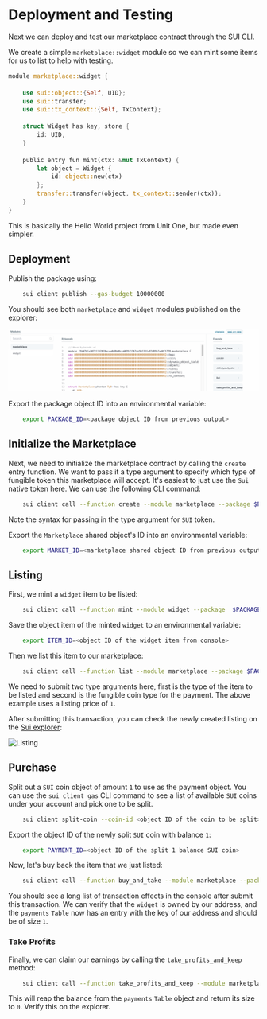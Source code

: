 # Deployment and Testing

Next we can deploy and test our marketplace contract through the SUI CLI. 

We create a simple `marketplace::widget` module so we can mint some items for us to list to help with testing.

```rust
module marketplace::widget {

    use sui::object::{Self, UID};
    use sui::transfer;
    use sui::tx_context::{Self, TxContext};

    struct Widget has key, store {
        id: UID,
    }

    public entry fun mint(ctx: &mut TxContext) {
        let object = Widget {
            id: object::new(ctx)
        };
        transfer::transfer(object, tx_context::sender(ctx));
    }
}
```

This is basically the Hello World project from Unit One, but made even simpler. 

## Deployment

Publish the package using:

```bash
    sui client publish --gas-budget 10000000
```

You should see both `marketplace` and `widget` modules published on the explorer: 

![Publish](../images/publish.png)

Export the package object ID into an environmental variable:

```bash
    export PACKAGE_ID=<package object ID from previous output>
```

## Initialize the Marketplace

Next, we need to initialize the marketplace contract by calling the `create` entry function. We want to pass it a type argument to specify which type of fungible token this marketplace will accept. It's easiest to just use the `Sui` native token here. We can use the following CLI command: 

```bash
    sui client call --function create --module marketplace --package $PACKAGE_ID --type-args 0x2::sui::SUI --gas-budget 10000000
```

Note the syntax for passing in the type argument for `SUI` token. 

Export the `Marketplace` shared object's ID into an environmental variable:

```bash
    export MARKET_ID=<marketplace shared object ID from previous output>
```

## Listing

First, we mint a `widget` item to be listed:

```bash
    sui client call --function mint --module widget --package  $PACKAGE_ID --gas-budget 10000000
```

Save the object item of the minted `widget` to an environmental variable:

```bash
    export ITEM_ID=<object ID of the widget item from console>
```

Then we list this item to our marketplace:

```bash
    sui client call --function list --module marketplace --package $PACKAGE_ID --args $MARKET_ID $ITEM_ID 1 --type-args $PACKAGE_ID::widget::Widget 0x2::sui::SUI --gas-budget 10000000
```

We need to submit two type arguments here, first is the type of the item to be listed and second is the fungible coin type for the payment. The above example uses a listing price of `1`. 

After submitting this transaction, you can check the newly created listing on the [Sui explorer](https://suiexplorer.com/):

![Listing](../images/listing.png)

## Purchase

Split out a `SUI` coin object of amount `1` to use as the payment object. You can use the `sui client gas` CLI command to see a list of available `SUI` coins under your account and pick one to be split.

```bash
    sui client split-coin --coin-id <object ID of the coin to be split> --amounts 1 --gas-budget 10000000
```

Export the object ID of the newly split `SUI` coin with balance `1`:

```bash
    export PAYMENT_ID=<object ID of the split 1 balance SUI coin>
```

Now, let's buy back the item that we just listed:

```bash
    sui client call --function buy_and_take --module marketplace --package $PACKAGE_ID --args $MARKET_ID $ITEM_ID $PAYMENT_ID --type-args $PACKAGE_ID::widget::Widget 0x2::sui::SUI --gas-budget 10000000
```

You should see a long list of transaction effects in the console after submit this transaction. We can verify that the `widget` is owned by our address, and the `payments` `Table` now has an entry with the key of our address and should be of size `1`.

### Take Profits

Finally, we can claim our earnings by calling the `take_profits_and_keep` method:

```bash
    sui client call --function take_profits_and_keep --module marketplace --package $PACKAGE_ID --args $MARKET_ID --type-args 0x2::sui::SUI --gas-budget 10000000
```

This will reap the balance from the `payments` `Table` object and return its size to `0`. Verify this on the explorer. 
